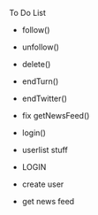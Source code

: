 To Do List

- follow()
- unfollow()
- delete()
- endTurn()
- endTwitter()

- fix getNewsFeed()
- login()

- userlist stuff
 - LOGIN
 - create user
 - get news feed
